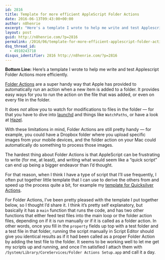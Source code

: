 ```yaml
---
id: 2816
title: Template for more efficient AppleScript Folder Actions
date: 2016-06-13T09:43:00+00:00
author: n8henrie
excerpt: "Here's a template I wrote to help me write and test Applescript Folder Actions more efficiently."
layout: post
guid: http://n8henrie.com/?p=2816
permalink: /2016/06/template-for-more-efficient-applescript-folder-actions/
dsq_thread_id:
  - 4910243718
disqus_identifier: 2816 http://n8henrie.com/?p=2816
---
```

**Bottom Line:** Here&#8217;s a template I wrote to help me write and test Applescript Folder Actions more efficiently.<!--more-->

<a href="https://developer.apple.com/library/mac/documentation/AppleScript/Conceptual/AppleScriptLangGuide/reference/ASLR_folder_actions.html" target="_blank">Folder Actions</a> are a super handy way that Apple has provided to automatically run an action when a new item is added to a folder. It provides easy ways for you to run the action on the file that was added, or even on every file in the folder.

It does _not_ allow you to watch for modifications to files in the folder &#8212; for that you have to dive into <a href="https://developer.apple.com/library/prerelease/mac/documentation/Darwin/Reference/ManPages/man5/launchd.plist.5.html" target="_blank">launchd</a> and things like `WatchPaths`, or have a look at <a href="https://www.noodlesoft.com/hazel.php" target="_blank">Hazel</a>.

With these limitations in mind, Folder Actions are still pretty handy &#8212; for example, you could have a Dropbox folder where you upload specific images from your mobile devices, and the folder action on your Mac could automatically do something to process those images.

The hardest thing about Folder Actions is that AppleScript can be frustrating to write (for me, at least), and writing what would seem like a &#8220;quick script&#8221; can end up being a bigger endeavor than I&#8217;d thought.

For that reason, when I think I have a type of script that I&#8217;ll use frequently, I often put together little template that I can use to derive the others from and speed up the process quite a bit, for example my [template for Quicksilver Actions](http://n8henrie.com/2013/03/template-for-writing-quicksilver-actions-in-applescript/).

For Folder Actions, I&#8217;ve been pretty pleased with the template I put together below, so I thought I&#8217;d share it. I think it&#8217;s pretty self explanatory, but basically it has a `main` function that runs the code, and has two other functions that either feed test files into the main loop or the folder action files, depending on if it is run manually or if it is called as a folder action. In other words, once you fill in the `property` fields up top with a test folder and a test file in that folder, running the script manually in Script Editor should give you identical results as if it had been called as a proper Folder Action by adding the test file to the folder. It seems to be working well to let me get my scripts up and running, and once I&#8217;m satisfied I attach them with `/System/Library/CoreServices/Folder Actions Setup.app` and call it a day.